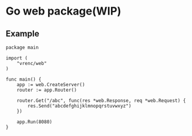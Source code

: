 Go web package(WIP)
===============

Example
--------
	package main

	import (
		"vrenc/web"
	)

	func main() {
		app := web.CreateServer()
		router := app.Router()

		router.Get("/abc", func(res *web.Response, req *web.Request) {
			res.Send("abcdefghijklmnopqrstuvwxyz")
		})

		app.Run(8080)
	}